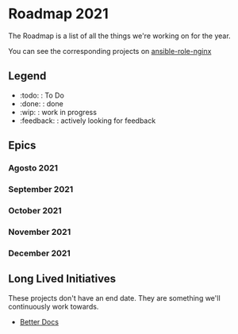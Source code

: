 <!-- Space: AnsibleRoleNginx -->
<!-- Parent: Project -->
<!-- Title: Roadmap -->

<!-- Label: Roadmap -->
<!-- Include: docs/disclaimer.md -->
<!-- Include: ac:toc -->

<!-- Macro: :todo:
     Template: ac:status
     Title: TODO
     Color: Blue -->

<!-- Macro: :wip:
     Template: ac:status
     Title: WIP
     Color: YELLOW -->

<!-- Macro: :done:
     Template: ac:status
     Title: DONE
     Color: Green -->

<!-- Macro: :feedback:
     Template: ac:status
     Title: FEEDBACK
     Color: Orange -->

# Roadmap 2021

The Roadmap is a list of all the things we're working on for the year.

You can see the corresponding projects on [ansible-role-nginx](https://github.com/hadenlabs/ansible-role-nginx)

## Legend

- :todo: : To Do
- :done: : done
- :wip: : work in progress
- :feedback: : actively looking for feedback

## Epics

### Agosto 2021

### September 2021

### October 2021

### November 2021

### December 2021

## Long Lived Initiatives

These projects don't have an end date. They are something we'll continuously work towards.

- [Better Docs](https://hadenlabs.atlassian.net/wiki)
